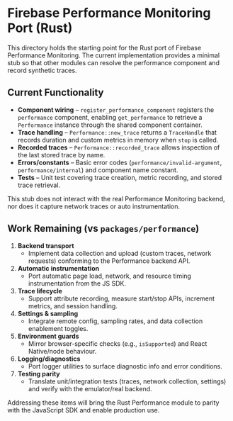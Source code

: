# Firebase Performance Monitoring Port (Rust)

This directory holds the starting point for the Rust port of Firebase Performance Monitoring. The current
implementation provides a minimal stub so that other modules can resolve the performance component and record
synthetic traces.

## Current Functionality

- **Component wiring** – `register_performance_component` registers the `performance` component, enabling
  `get_performance` to retrieve a `Performance` instance through the shared component container.
- **Trace handling** – `Performance::new_trace` returns a `TraceHandle` that records duration and custom metrics in
  memory when `stop` is called.
- **Recorded traces** – `Performance::recorded_trace` allows inspection of the last stored trace by name.
- **Errors/constants** – Basic error codes (`performance/invalid-argument`, `performance/internal`) and component name
  constant.
- **Tests** – Unit test covering trace creation, metric recording, and stored trace retrieval.

This stub does not interact with the real Performance Monitoring backend, nor does it capture network traces or auto
instrumentation.

## Work Remaining (vs `packages/performance`)

1. **Backend transport**
   - Implement data collection and upload (custom traces, network requests) conforming to the Performance backend API.
2. **Automatic instrumentation**
   - Port automatic page load, network, and resource timing instrumentation from the JS SDK.
3. **Trace lifecycle**
   - Support attribute recording, measure start/stop APIs, increment metrics, and session handling.
4. **Settings & sampling**
   - Integrate remote config, sampling rates, and data collection enablement toggles.
5. **Environment guards**
   - Mirror browser-specific checks (e.g., `isSupported`) and React Native/node behaviour.
6. **Logging/diagnostics**
   - Port logger utilities to surface diagnostic info and error conditions.
7. **Testing parity**
   - Translate unit/integration tests (traces, network collection, settings) and verify with the emulator/real backend.

Addressing these items will bring the Rust Performance module to parity with the JavaScript SDK and enable production use.
